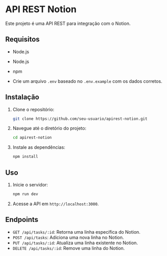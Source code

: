 # API REST Notion

Este projeto é uma API REST para integração com o Notion.

## Requisitos

- Node.js

- Node.js
- npm
- Crie um arquivo `.env` baseado no `.env.example` com os dados corretos.

## Instalação

1. Clone o repositório:
    ```sh
    git clone https://github.com/seu-usuario/apirest-notion.git
    ```
2. Navegue até o diretório do projeto:
    ```sh
    cd apirest-notion
    ```
3. Instale as dependências:
    ```sh
    npm install
    ```

## Uso

1. Inicie o servidor:
    ```sh
    npm run dev
    ```
2. Acesse a API em `http://localhost:3000`.

## Endpoints

- `GET /api/tasks/:id`: Retorna uma linha específica do Notion.
- `POST /api/tasks`: Adiciona uma nova linha no Notion.
- `PUT /api/tasks/:id`: Atualiza uma linha existente no Notion.
- `DELETE /api/tasks/:id`: Remove uma linha do Notion.